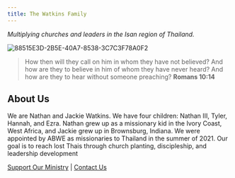 ```yaml
---
title: The Watkins Family
---
```


_Multiplying churches and leaders in the Isan region of Thailand._

![88515E3D-2B5E-40A7-8538-3C7C3F78A0F2](https://user-images.githubusercontent.com/91859434/135786305-2c23310a-dd46-457e-ab3a-1f8905acc8ce.jpeg)


> How then will they call on him in whom they have not believed? And how are they to believe in him of whom they have never heard? And how are they to hear without someone preaching? **Romans 10:14**


## About Us
We are Nathan and Jackie Watkins. We have four children: Nathan III, Tyler, Hannah, and Ezra. Nathan grew up as a missionary kid in the Ivory Coast, West Africa, and Jackie grew up in Brownsburg, Indiana. We were appointed by ABWE as missionaries to Thailand in the summer of 2021. Our goal is to reach lost Thais through church planting, discipleship, and leadership development

[Support Our Ministry](https://www.abwe.org/watkins) | [Contact Us](mailto:nathan@watkinsfam.com)
